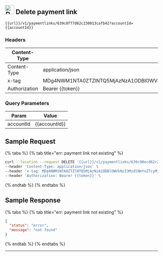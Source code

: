 
##  <img src="https://img.shields.io/badge/DELETE-ef6f6c?style=flat" alt="DELETE" style="height: 30px;"/> Delete payment link
```
{{url}}/v1/paymentlinks/639c8f77d62c230013cafb42?accountId={{accountId}}
```
### Headers

|Content-Type|Value|
|---|---|
|Content-Type|application/json|
|x-tag|MDg4NWM1NTA0ZTZlNTQ5MjAzNzA1ODBlOWVkNzI3MzdlNmYxZTcyMjVkOTA3N2JjYTBhZjA0YmM0N2U4NDZkNi8vLy8vLzQ1MDY=|
|Authorization|Bearer {{token}}|

### Query Parameters

|Param|Value|
|---|---|
|accountId|{{accountId}}|

## Sample Request

{% tabs %}
  {% tab title="err: payment link not existing" %}
```bash
curl --location --request DELETE '{{url}}/v1/paymentlinks/639c90ecd62c230013cafb59?accountId={{accountId}}' \
--header 'Content-Type: application/json' \
--header 'x-tag: MDg4NWM1NTA0ZTZlNTQ5MjAzNzA1ODBlOWVkNzI3MzdlNmYxZTcyMjVkOTA3N2JjYTBhZjA0YmM0N2U4NDZkNi8vLy8vLzQ1MDY=' \
--header 'Authorization: Bearer {{token}}' \
```
  {% endtab %}
{% endtabs %}

## Sample Response

{% tabs %}
  {% tab title="err: payment link not existing" %}
```json
{
  "status": "error",
  "message": "not found"
}
```
  {% endtab %}
{% endtabs %}


---
